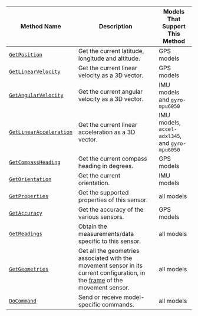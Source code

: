 <!-- prettier-ignore -->
Method Name | Description | Models That Support This Method
----------- | ----------- | -------------------------------
[`GetPosition`](/components/movement-sensor/#getposition) | Get the current latitude, longitude and altitude. | GPS models
[`GetLinearVelocity`](/components/movement-sensor/#getlinearvelocity) | Get the current linear velocity as a 3D vector. | GPS models
[`GetAngularVelocity`](/components/movement-sensor/#getangularvelocity) | Get the current angular velocity as a 3D vector. | IMU models and `gyro-mpu6050`
[`GetLinearAcceleration`](/components/movement-sensor/#getlinearacceleration) | Get the current linear acceleration as a 3D vector. | IMU models,  `accel-adxl345`, and `gyro-mpu6050`
[`GetCompassHeading`](/components/movement-sensor/#getcompassheading) | Get the current compass heading in degrees. | GPS models
[`GetOrientation`](/components/movement-sensor/#getorientation) | Get the current orientation. | IMU models
[`GetProperties`](/components/movement-sensor/#getproperties) | Get the supported properties of this sensor. | all models
[`GetAccuracy`](/components/movement-sensor/#getaccuracy) | Get the accuracy of the various sensors. | GPS models
[`GetReadings`](/components/movement-sensor/#getreadings) | Obtain the measurements/data specific to this sensor. | all models
[`GetGeometries`](/components/movement-sensor/#getgeometries) | Get all the geometries associated with the movement sensor in its current configuration, in the [frame](/services/frame-system/) of the movement sensor. | all models
[`DoCommand`](/components/movement-sensor/#docommand) | Send or receive model-specific commands. | all models
